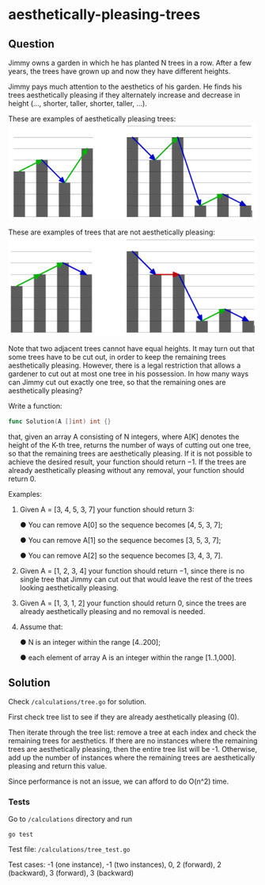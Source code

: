# aesthetically-pleasing-trees

## Question
Jimmy owns a garden in which he has planted N trees in a row. After a few years, the trees have grown up and now they have different heights.

Jimmy pays much attention to the aesthetics of his garden. He finds his trees aesthetically pleasing if they alternately increase and decrease in height (..., shorter, taller, shorter, taller, ...).

These are examples of aesthetically pleasing trees:
![img.png](img.png)

These are examples of trees that are not aesthetically pleasing:
![img_1.png](img_1.png)

Note that two adjacent trees cannot have equal heights. It may turn out that some trees have to be cut out, in order to keep the remaining trees aesthetically pleasing. However, there is a legal restriction that allows a gardener to cut out at most one tree in his possession. In how many ways can Jimmy cut out exactly one tree, so that the remaining ones are aesthetically pleasing?

Write a function:

```go
func Solution(A []int) int {}
```

that, given an array A consisting of N integers, where A[K] denotes the height of the K-th tree, returns the number of ways of cutting out one tree, so that the remaining trees are aesthetically pleasing. If it is not possible to achieve the desired result, your function should return −1. If the trees are already aesthetically pleasing without any removal, your function should return 0.

Examples:
1. Given A = [3, 4, 5, 3, 7] your function should return 3:

    ●	You can remove A[0] so the sequence becomes [4, 5, 3, 7];

    ●	You can remove A[1] so the sequence becomes [3, 5, 3, 7];

    ●	You can remove A[2] so the sequence becomes [3, 4, 3, 7].

2. Given A = [1, 2, 3, 4] your function should return −1, since there is no single tree that Jimmy can cut out that would leave the rest of the trees looking aesthetically pleasing.
3. Given A = [1, 3, 1, 2] your function should return 0, since the trees are already aesthetically pleasing and no removal is needed.

4. Assume that:

    ●	N is an integer within the range [4..200];

    ●	each element of array A is an integer within the range [1..1,000].


## Solution
Check `/calculations/tree.go` for solution.

First check tree list to see if they are already aesthetically pleasing (0).

Then iterate through the tree list: remove a tree at each index and check the remaining trees for aesthetics. If there are no instances where the remaining trees are aesthetically pleasing, then the entire tree list will be -1. Otherwise, add up the number of instances where the remaining trees are aesthetically pleasing and return this value.

Since performance is not an issue, we can afford to do O(n^2) time.



### Tests
Go to `/calculations` directory and run

```
go test
```

Test file: `/calculations/tree_test.go`

Test cases: -1 (one instance), -1 (two instances), 0, 2 (forward), 2 (backward), 3 (forward), 3 (backward)
